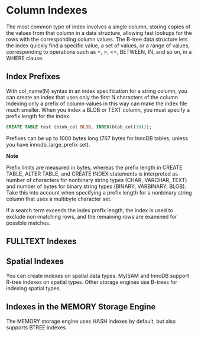 # Column Indexes

The most common type of index involves a single column, storing copies of the values from that column in a data structure, allowing fast lookups for the rows with the corresponding column values. The B-tree data structure lets the index quickly find a specific value, a set of values, or a range of values, corresponding to operations such as =, >, <=, BETWEEN, IN, and so on, in a WHERE clause.

## Index Prefixes

With col_name(N) syntax in an index specification for a string column, you can create an index that uses only the first N characters of the column. Indexing only a prefix of column values in this way can make the index file much smaller. When you index a BLOB or TEXT column, you must specify a prefix length for the index.

```sql
CREATE TABLE test (blob_col BLOB, INDEX(blob_col(10)));
```

Prefixes can be up to 1000 bytes long (767 bytes for InnoDB tables, unless you have innodb_large_prefix set). 

**Note**

Prefix limits are measured in bytes, whereas the prefix length in CREATE TABLE, ALTER TABLE, and CREATE INDEX statements is interpreted as number of characters for nonbinary string types (CHAR, VARCHAR, TEXT) and number of bytes for binary string types (BINARY, VARBINARY, BLOB). Take this into account when specifying a prefix length for a nonbinary string column that uses a multibyte character set.

If a search term exceeds the index prefix length, the index is used to exclude non-matching rows, and the remaining rows are examined for possible matches.

## FULLTEXT Indexes

## Spatial Indexes

You can create indexes on spatial data types. MyISAM and InnoDB support R-tree indexes on spatial types. Other storage engines use B-trees for indexing spatial types.

## Indexes in the MEMORY Storage Engine

The MEMORY storage engine uses HASH indexes by default, but also supports BTREE indexes.
